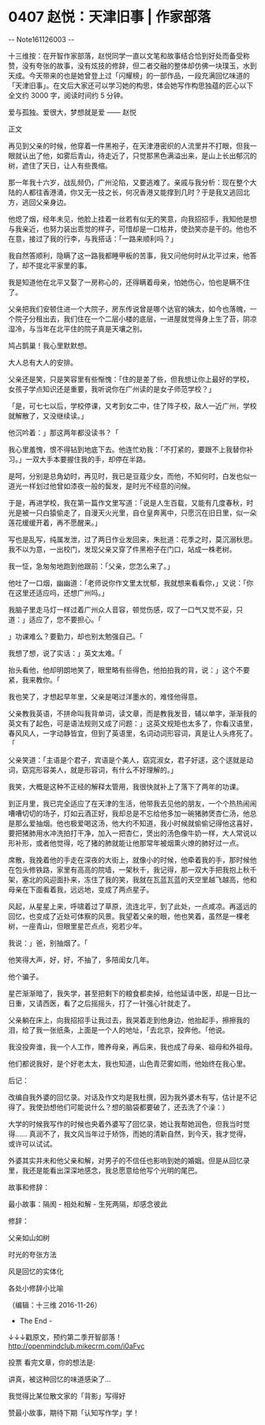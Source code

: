 # 0407 赵悦：天津旧事 | 作家部落

-- Note161126003 --

十三维按：在开智作家部落，赵悦同学一直以文笔和故事结合恰到好处而备受称赞，没有夸张的故事，没有炫技的修辞，但二者交融的整体却仿佛一块璞玉，水到天成。今天带来的也是她曾登上过「闪耀榜」的一部作品，一段充满回忆味道的「天津旧事」。在文后大家还可以学习她的构思，体会她写作构思独蕴的匠心以下全文约 3000 字，阅读时间约 5 分钟。

爱与孤独。爱很大，梦想就是爱 —— 赵悦

正文

再见到父亲的时候，他穿着一件黑袍子，在天津港密织的人流里并不打眼，但我一眼就认出了他，如雾后青山，待走近了，只觉那黑色满溢出来，是山上长出郁沉的树，遮住了天日，让人有些畏缩。

那一年我十六岁，战乱频仍，广州沦陷，又要逃难了。亲戚与我分析：现在整个大陆的人都往香港涌，你又无一技之长，何况香港又能撑到几时？于是我又逃回北方，逃回父亲身边。

他熄了烟，经年未见，他脸上挂着一丝若有似无的笑意，向我招招手，我知他是想与我亲近，也努力装出乖觉的样子，可惜却是一口枯井，使劲笑亦是干的。他也不在意，接过了我的行李，与我搭话：「一路来顺利吗？」

我自然答顺利，隐瞒了这一路我都睡甲板的苦事，我又问他何时从北平过来，他答了，却不提北平家里的事。

我是知道他在北平又娶了一房称心的，还得瞒着母亲，怕她伤心，怕也是瞒不住了。

父亲把我们安顿住进一个大院子，房东传说曾是哪个达官的姨太，如今也落魄，一个院子分租出去，我们住在一个二层小楼的底层，一进屋就觉得身上生了苔，阴凉湿冷，与当年在北平住的院子真是天壤之别。

鸠占鹊巢！我心里默默想。

大人总有大人的安排。

父亲还是笑，只是笑容里有些惭愧：「住的是差了些，但我想让你上最好的学校，女孩子学点知识还是重要，我听说你在广州读的是女子师范学校？」

「是，可七七以后，学校停课，又考到女二中，住了阵子校，敌人一近广州，学校就解散了，又没继续读。」

他沉吟着：」那这两年都没读书？「

我心里羞愧，恨不得钻到地底下去。他连忙劝我：「不打紧的，要跟不上我替你补习。」一双大手本要握住我的手，却停在半路。

是呵，分别是总角幼时，再见时，我已是豆蔻少女，而他，不知何时，白发也似一道光一样划过他曾如漆夜一般的鬓发，是时光不经意的问候。

于是，再进学校，我在第一篇作文里写道：「说是人生百载，又能有几度春秋，时光是被一只白猿偷走了，自漫天火光里，自仓皇奔离中，只愿沉在旧日里，似一朵莲花缓缓开着，再不愿醒来。」

写也是乱写，纯属发泄，过了两日作业发回来，朱批道：花季之时，莫沉溺秋思。我不以为意，一出校门，发现父亲又穿了件黑袍子在门口，站成一株老树。

我一怔，急匆匆地跑到他跟前：「父亲，您怎么来了。」

他吐了一口烟，幽幽道：「老师说你作文里太忧郁，我就想来看看你，」又说：「你在这里还适应吗，还想广州吗。」

我脑子里走马灯一样过着广州众人音容，顿觉伤感，叹了一口气又觉不妥，只道：」适应了，您不要担心。「

」功课难么？要勤力，却也别太勉强自己。「

我想了想，说了实话：」英文太难。「

抬头看他，他却明朗地笑了，眼里略有些得色，他拍拍我的背，说：」这个不要紧，我来教你。「

我也笑了，才想起早年里，父亲是喝过洋墨水的，难怪他得意。

父亲教我英语，不拼命叫我背单词，读文章，而是教我发音，辅以单字，渐渐我的英文有了起色，可是语法规则又成了问题：」这英文规矩也太多了，你看汉语里，春风风人，一字动静皆宜，但到了英语里，名词动词形容词，真是让人头疼死了。「

父亲笑道：「主语是个君子，宾语是个美人，窈窕淑女，君子好逑，这个逑就是动词，窈窕形容美人，就是形容词，有什么不好理解的。」

我笑，大概是这种不正经的解释太管用，我很快就补上了落下了两年的功课。

到正月里，我已完全适应了在天津的生活，他带我去见他的朋友，一个个热热闹闹嘈嘈切切的场子，灯如云酒正好，我却总是不忘给他多加一碗猪肺煲杏仁汤，他总是那么爱抽烟。他也极爱喝这汤，他大约不知道，我小时候就偷偷记得他这喜好，要把猪肺用水冲洗拍打干净，加入一把杏仁，煲出的汤色像牛奶一样，大人常说以形补形，或者他觉得，吃了猪的肺就能让他那常年被烟熏火燎的肺好过一点。

席散，我挽着他的手走在深夜的大街上，就像小的时候，他牵着我的手，那时候他在包头修铁路，家里有高高的院墙，一架秋千，我记得，那一双大手把我抱上秋千架，塞北的风迎面扑来，冻住了我的笑，我就在瓦蓝瓦蓝的天空里越飞越高，他和母亲在下面看着我，远远地，变成了两点星子。

风起，从星星上来，呼啸着过了草原，流连北平，到了此处，一点咸凉。再遥远的回忆，也变成了近处可体察的风景。我望着父亲的眼，他也笑着，虽然是一棵老树，一座青山，但眼里星芒点点，宛若少年。

我说：」爸，别抽烟了。「

他笑得大声，好，好，不抽了，多陪闺女几年。

他个骗子。

星芒渐渐暗了，我失学，甚至把剩下的粮食都卖掉，给他延请中医，却是一日比一日重，又请西医，看了之后摇摇头，打了一针强心针就走了。

父亲躺在床上，向我招招手让我过去，我哭着走到他身边，他抬起手，擦擦我的泪，给了我一张纸条，上面是一个人的地址，「去北京，投奔他。「他说。

我没投奔谁，我一个人工作，赡养母亲，再后来，我也成了母亲、祖母和外祖母。

他们都说我好，是个好老太太，我也知道，山色青茫雾如雨，他始终在我心里。

后记：

改编自我外婆的回忆录。对话及作文均是我杜撰，因为我外婆木有写，估计是不记得了。我使劲想他们可能说什么？想的脑袋都要破了，还去洗了个澡：）

大学的时候我写作的时候也央着外婆写了回忆录，她让我帮她润色，但我当时觉得…… 真润不了，我文风当年过于矫饰，而她的清新自然，到今天，我才觉得，或许可以试试。

外婆其实并未和他父亲和解，对男子的不信任也影响到她的婚姻。但是从回忆录里，我还是能看出深深地感念，我总愿意给他写个光明的尾巴。

故事和修辞：

最小故事：隔阂 - 相处和解 - 生死两隔，却感念彼此

修辞：

父亲如山如树

时光的夸张方法

风是回忆的实体化

各处小修辞小比喻

（编辑：十三维 2016-11-26）

- The End -

↓↓↓戳原文，预约第二季开智部落！ http://openmindclub.mikecrm.com/i0aFvc

投票 看完文章，你的想法是:

讲真，被这种回忆的味道感染了…

我觉得比某位散文家的「背影」写得好

赞最小故事，期待下期「认知写作学」学！


